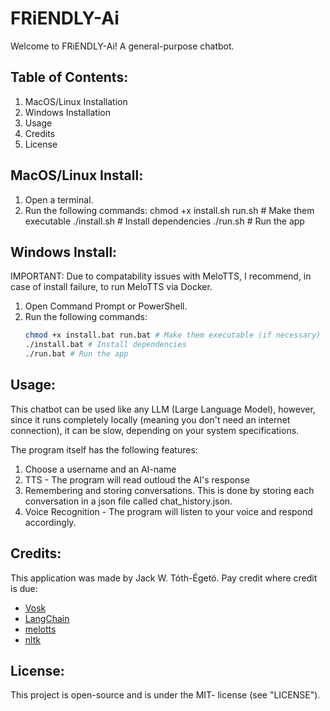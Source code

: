 # FRiENDLY-Ai

Welcome to FRiENDLY-Ai! A general-purpose chatbot.

## Table of Contents:

1. MacOS/Linux Installation
2. Windows Installation
3. Usage
4. Credits
5. License

## MacOS/Linux Install:

1. Open a terminal.
2. Run the following commands:
   chmod +x install.sh run.sh  # Make them executable
   ./install.sh  # Install dependencies
   ./run.sh  # Run the app

## Windows Install:

IMPORTANT: Due to compatability issues with MeloTTS, I
recommend, in case of install failure, to run MeloTTS
via Docker.

1. Open Command Prompt or PowerShell.
2. Run the following commands:
   ```bash
   chmod +x install.bat run.bat # Make them executable (if necessary)
   ./install.bat # Install dependencies
   ./run.bat # Run the app
   ```

## Usage:

This chatbot can be used like any LLM (Large Language 
Model), however, since it runs completely locally 
(meaning you don't need an internet connection), it can 
be slow, depending on your system specifications.

The program itself has the following features:

1. Choose a username and an AI-name
2. TTS - The program will read outloud the AI's response
3. Remembering and storing conversations. This is done
   by storing each conversation in a json file called
   chat_history.json.
4. Voice Recognition - The program will listen to your
   voice and respond accordingly.

## Credits:

This application was made by Jack W. Tóth-Égetö. Pay
credit where credit is due:

- [Vosk](https://alphacephei.com/vosk/)
- [LangChain](https://python.langchain.com/)
- [melotts](https://github.com/myshell-ai/MeloTTS)
- [nltk](https://www.nltk.org/)

## License:

This project is open-source and is under the MIT-
license (see "LICENSE").